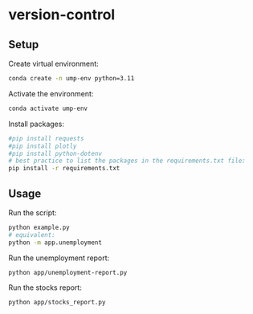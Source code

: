 # version-control

## Setup

Create virtual environment:
```sh
conda create -n ump-env python=3.11
```
Activate the environment:
```sh
conda activate ump-env
```
Install packages:
```sh
#pip install requests
#pip install plotly
#pip install python-dotenv
# best practice to list the packages in the requirements.txt file:
pip install -r requirements.txt
```

## Usage
Run the script:
```sh
python example.py
# equivalent:
python -m app.unemployment
```

Run the unemployment report:

```sh
python app/unemployment-report.py
```

Run the stocks report:

```sh
python app/stocks_report.py
```